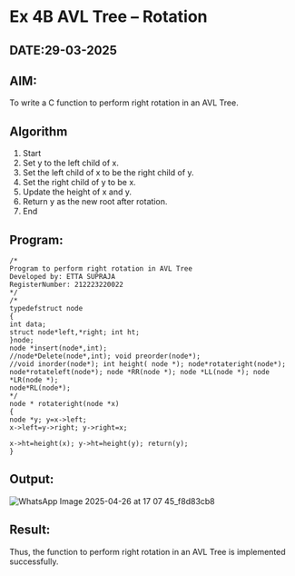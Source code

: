 # Ex 4B AVL Tree – Rotation
## DATE:29-03-2025
## AIM:
To write a C function to perform right rotation in an AVL Tree.

## Algorithm
1. 	Start
2.	Set y to the left child of x.
3.	Set the left child of x to be the right child of y.
4.	Set the right child of y to be x.
5.	Update the height of x and y.
6.	Return y as the new root after rotation.
7.	End
  

## Program:
```
/*
Program to perform right rotation in AVL Tree
Developed by: ETTA SUPRAJA
RegisterNumber: 212223220022
*/
/*
typedefstruct node
{
int data;
struct node*left,*right; int ht;
}node;
node *insert(node*,int);
//node*Delete(node*,int); void preorder(node*);
//void inorder(node*); int height( node *); node*rotateright(node*); node*rotateleft(node*); node *RR(node *); node *LL(node *); node *LR(node *);
node*RL(node*);
*/
node * rotateright(node *x)
{
node *y; y=x->left;
x->left=y->right; y->right=x;
 
x->ht=height(x); y->ht=height(y); return(y);
}

```

## Output:

![WhatsApp Image 2025-04-26 at 17 07 45_f8d83cb8](https://github.com/user-attachments/assets/90e4945d-472e-40fc-8b95-e3be69e429c7)



## Result:
Thus, the function to perform right rotation in an AVL Tree is implemented successfully.
